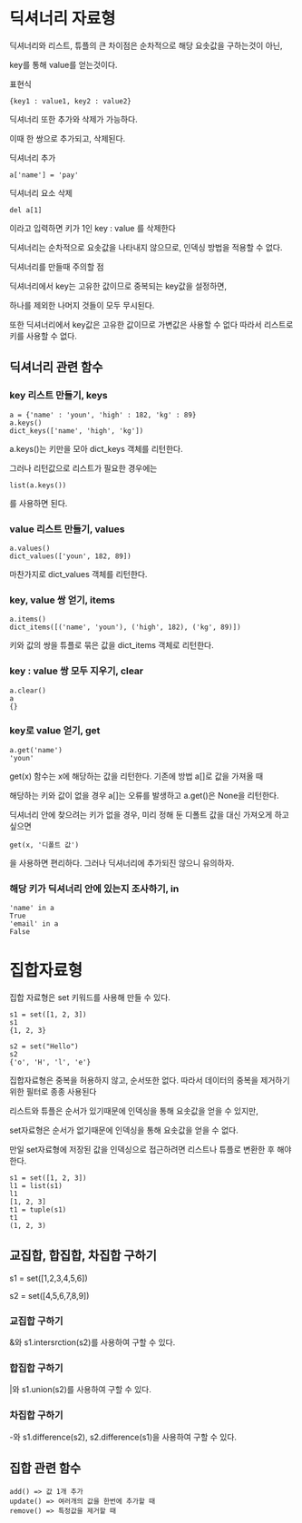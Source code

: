 # 딕셔너리 자료형
딕셔너리와 리스트, 튜플의 큰 차이점은 순차적으로 해당 요솟값을 구하는것이 아닌, 

key를 통해 value를 얻는것이다.

표현식
```
{key1 : value1, key2 : value2}
```

딕셔너리 또한 추가와 삭제가 가능하다.

이때 한 쌍으로 추가되고, 삭제된다.

딕셔너리 추가
```
a['name'] = 'pay'
```

딕셔너리 요소 삭제
```
del a[1]
```
이라고 입력하면 키가 1인 key : value 를 삭제한다

딕셔너리는 순차적으로 요솟값을 나타내지 않으므로, 인덱싱 방법을 적용할 수 없다.

딕셔너리를 만들때 주의할 점

딕셔너리에서 key는 고유한 값이므로 중복되는 key값을 설정하면,

하나를 제외한 나머지 것들이 모두 무시된다.

또한 딕셔너리에서 key값은 고유한 값이므로 가변값은 사용할 수 없다 따라서 리스트로 키를 사용할 수 없다.

## 딕셔너리 관련 함수

### key 리스트 만들기, keys
```
a = {'name' : 'youn', 'high' : 182, 'kg' : 89}
a.keys()
dict_keys(['name', 'high', 'kg'])
```
a.keys()는 키만을 모아 dict_keys 객체를 리턴한다.

그러나 리턴값으로 리스트가 필요한 경우에는
```
list(a.keys())
```
를 사용하면 된다.

### value 리스트 만들기, values
```
a.values()
dict_values(['youn', 182, 89])
```
마찬가지로 dict_values 객체를 리턴한다.

### key, value 쌍 얻기, items
```
a.items()
dict_items([('name', 'youn'), ('high', 182), ('kg', 89)])
```
키와 값의 쌍을 튜플로 묶은 값을 dict_items 객체로 리턴한다.

### key : value 쌍 모두 지우기, clear
```
a.clear()
a
{}
```
### key로 value 얻기, get
```
a.get('name')
'youn'
```
get(x) 함수는 x에 해당하는 값을 리턴한다. 기존에 방법 a[]로 값을 가져올 때

해당하는 키와 값이 없을 경우 a[]는 오류를 발생하고 a.get()은 None을 리턴한다.

딕셔너리 안에 찾으려는 키가 없을 경우, 미리 정해 둔 디폴트 값을 대신 가져오게 하고싶으면
```
get(x, '디폴트 값')
```
을 사용하면 편리하다. 그러나 딕셔너리에 추가되진 않으니 유의하자.

### 해당 키가 딕셔너리 안에 있는지 조사하기, in
```
'name' in a
True
'email' in a
False
```

# 집합자료형
집합 자료형은 set 키워드를 사용해 만들 수 있다. 
```
s1 = set([1, 2, 3])
s1
{1, 2, 3}
```
```
s2 = set("Hello")
s2
{'o', 'H', 'l', 'e'}
```
집합자료형은 중복을 허용하지 않고, 순서또한 없다. 따라서 데이터의 중복을 제거하기 위한 필터로 종종 사용된다

리스트와 튜플은 순서가 있기때문에 인덱싱을 통해 요솟값을 얻을 수 있지만,

set자료형은 순서가 없기때문에 인덱싱을 통해 요솟값을 얻을 수 없다.

만일 set자료형에 저장된 값을 인덱싱으로 접근하려면 리스트나 튜플로 변환한 후 해야한다.

```
s1 = set([1, 2, 3])
l1 = list(s1)
l1
[1, 2, 3]
t1 = tuple(s1)
t1
(1, 2, 3)
```
## 교집합, 합집합, 차집합 구하기
s1 = set([1,2,3,4,5,6])

s2 = set([4,5,6,7,8,9])

### 교집합 구하기
&와 s1.intersrction(s2)를 사용하여 구할 수 있다.

### 합집합 구하기
|와 s1.union(s2)를 사용하여 구할 수 있다.

### 차집합 구하기
-와 s1.difference(s2), s2.difference(s1)을 사용하여 구할 수 있다.

## 집합 관련 함수 
```
add() => 값 1개 추가
update() => 여러개의 값을 한번에 추가할 때
remove() => 특정값을 제거할 때
```













